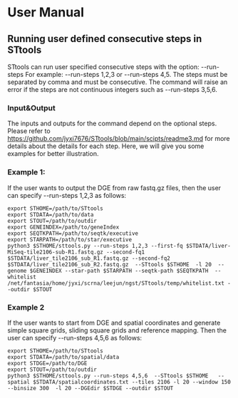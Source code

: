 
# User Manual
## Running user defined consecutive steps in STtools
STtools can run user specified consecutive steps with the option: --run-steps
For example: --run-steps 1,2,3 or --run-steps 4,5. The steps must be separated by comma and must be consecutive. The command will raise an error if the steps are not continuous integers such as --run-steps 3,5,6.

### Input&Output
  The inputs and outputs for the command depend on the optional steps. Please refer to https://github.com/jyxi7676/STtools/blob/main/scipts/readme3.md for more details about the details for each step. Here, we will give you some examples for better illustration.
 

### Example 1:
If the user wants to output the DGE from raw fastq.gz files, then the user can specify --run-steps 1,2,3 as follows:
```
export STHOME=/path/to/STtools
export STDATA=/path/to/data
export STOUT=/path/to/outdir
export GENEINDEX=/path/to/geneIndex
export SEQTKPATH=/path/to/seqtk/executive
export STARPATH=/path/to/star/executive
python3 $STHOME/sttools.py --run-steps 1,2,3 --first-fq $STDATA/liver-MiSeq-tile2106-sub-R1.fastq.gz --second-fq1 $STDATA/liver_tile2106_sub_R1.fastq.gz --second-fq2 $STDATA/liver_tile2106_sub_R2.fastq.gz  --STtools $STHOME  -l 20  --genome $GENEINDEX --star-path $STARPATH --seqtk-path $SEQTKPATH  --whitelist /net/fantasia/home/jyxi/scrna/leejun/ngst/STtools/temp/whitelist.txt --outdir $STOUT
```
### Example 2
If the user wants to start from DGE and spatial coordinates and generate simple square grids, sliding square grids and reference mapping. Then the user can specify --run-steps 4,5,6 as follows:

```
export STHOME=/path/to/STtools
export STDATA=/path/to/spatial/data
export STDGE=/path/to/DGE
export STOUT=/path/to/outdir
python3 $STHOME/sttools.py --run-steps 4,5,6  --STtools $STHOME   --spatial $STDATA/spatialcoordinates.txt --tiles 2106 -l 20 --window 150 --binsize 300  -l 20 --DGEdir $STDGE --outdir $STOUT
```



 
